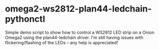 # omega2-ws2812-plan44-ledchain-pythonctl

Simple demo script to show how to control a WS2812 LED strip on a Onion Omega2 using the plan44-ledchain driver. I'm still having issues with flickering/flashing of the LEDs – any help is appreciated!
